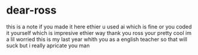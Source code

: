 # dear-ross
this is a note if you made it here ethier u used ai which is fine or you coded it yourself which is impresive ethier way thank you ross your pretty cool im a lil worried this is my last year whith you as a english teacher so that will suck but i really apricate you man 



